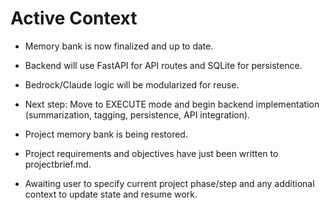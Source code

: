 # Active Context

- Memory bank is now finalized and up to date.
- Backend will use FastAPI for API routes and SQLite for persistence.
- Bedrock/Claude logic will be modularized for reuse.
- Next step: Move to EXECUTE mode and begin backend implementation (summarization, tagging, persistence, API integration).

- Project memory bank is being restored.
- Project requirements and objectives have just been written to projectbrief.md.
- Awaiting user to specify current project phase/step and any additional context to update state and resume work. 